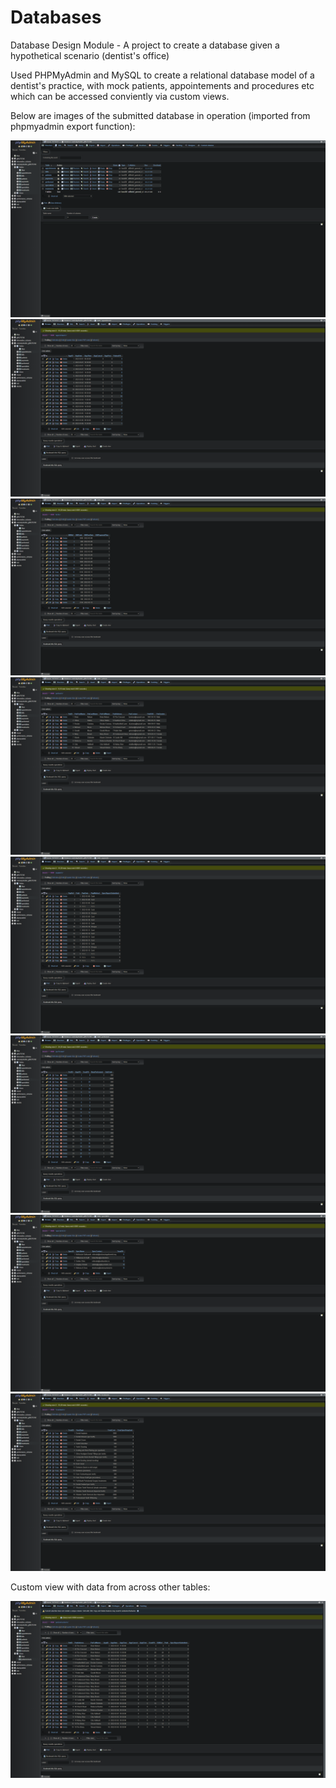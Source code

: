 # Databases
 Database Design Module - A project to create a database given a hypothetical scenario (dentist's office)
 
 Used PHPMyAdmin and MySQL to create a relational database model of a dentist's practice, with mock patients, appointements and procedures etc which
can be accessed conviently via custom views. 

Below are images of the submitted database in operation (imported from phpmyadmin export function):

![Database_image_1](screencaps/db_(2).png)
![Database_image_2](screencaps/db_(3).png)
![Database_image_3](screencaps/db_(4).png)
![Database_image_4](screencaps/db_(5).png)
![Database_image_5](screencaps/db_(6).png)
![Database_image_6](screencaps/db_(7).png)
![Database_image_7](screencaps/db_(8).png)
![Database_image_8](screencaps/db_(9).png)

Custom view with data from across other tables:

![Database_image_9](screencaps/db_(1).png)
